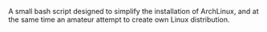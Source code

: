 A small bash script designed to simplify the installation of ArchLinux, and at the same time an amateur attempt to create own Linux distribution.
